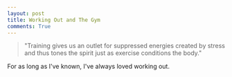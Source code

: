 ```yaml
---
layout: post
title: Working Out and The Gym
comments: True
---
```


> "Training gives us an outlet for suppressed energies created by stress and thus tones the spirit just as exercise conditions the body."

For as long as I've known, I've always loved working out. 